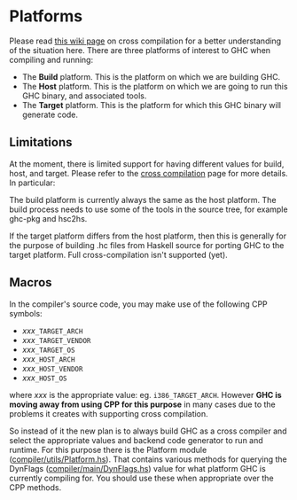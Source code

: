 # Platforms



Please read [this wiki page](cross-compilation) on cross compilation for a better understanding of the situation here. There are three platforms of interest to GHC when compiling and running:
 


- The **Build** platform. This is the platform on which we are building GHC.
- The **Host** platform. This is the platform on which we are going to run this GHC binary, and associated tools.
- The **Target** platform. This is the platform for which this GHC binary will generate code.

## Limitations



At the moment, there is limited support for having different values for build, host, and target. Please refer to the [cross compilation](cross-compilation) page for more details. In particular:



The build platform is currently always the same as the host platform. The build process needs to use some of the tools in the source tree, for example ghc-pkg and hsc2hs. 



If the target platform differs from the host platform, then this is generally for the purpose of building .hc files from Haskell source for porting GHC to the target platform. Full cross-compilation isn't supported (yet). 


## Macros



In the compiler's source code, you may make use of the following CPP symbols:


- *xxx*`_TARGET_ARCH`
- *xxx*`_TARGET_VENDOR`
- *xxx*`_TARGET_OS`
- *xxx*`_HOST_ARCH`
- *xxx*`_HOST_VENDOR`
- *xxx*`_HOST_OS`


where *xxx* is the appropriate value: eg. `i386_TARGET_ARCH`. However **GHC is moving away from using CPP for this purpose** in many cases due to the problems it creates with supporting cross compilation.



So instead of it the new plan is to always build GHC as a cross compiler and select the appropriate values and backend code generator to run and runtime. For this purpose there is the Platform module ([compiler/utils/Platform.hs](/trac/ghc/browser/ghc/compiler/utils/Platform.hs)). That contains various methods for querying the DynFlags ([compiler/main/DynFlags.hs](/trac/ghc/browser/ghc/compiler/main/DynFlags.hs)) value for what platform GHC is currently compiling for. You should use these when appropriate over the CPP methods.


